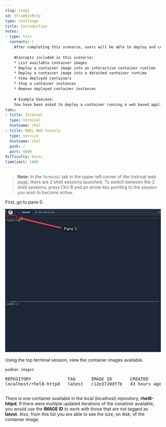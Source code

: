 ```yaml
---
slug: step1
id: 5tlom6jx9cfp
type: challenge
title: Introduction
notes:
- type: text
  contents: |
    After completing this scenario, users will be able to deploy and control an already defined container image.

    #Concepts included in this scenario:
    * List available container images
    * Deploy a container image into an interactive container runtime
    * Deploy a container image into a detached container runtime
    * View deployed containers
    * Stop a container instances
    * Remove deployed container instances

    # Example Usecase:
    You have been asked to deploy a container running a web based application onto a server in your environment.  In addition to deploying it, you need to be able to start alternate copies and remove any non-running containers.
tabs:
- title: Terminal
  type: terminal
  hostname: rhel
- title: RHEL Web Console
  type: service
  hostname: rhel
  path: /
  port: 9090
difficulty: basic
timelimit: 1600
---
```

>**Note:** In the `Terminal` tab in the upper left corner of the Instruqt web page, there are 2 shell sessions launched. To switch between the 2 shell sessions, press Ctrl-B and an arrow key pointing to the session you wish to become active.

First, go to pane 0.

![pane0](../assets/pane0.png)

Using the top terminal session, view the container images available.

```bash
podman images
```

<pre class=file>
REPOSITORY              TAG      IMAGE ID       CREATED        SIZE
localhost/rhel8-httpd   latest   c12e3720df7b   43 hours ago   499 MB

</pre>

There is one container available in the local (localhost) repository,
__rhel8-httpd__.  If there were multiple updated iterations of the conatiner
available, you would use the __IMAGE ID__ to work with those that are not
tagged as __latest__.  Also, from this list you are able to see the size, on
disk, of the container image.
